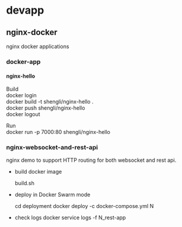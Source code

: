 # devapp
## nginx-docker
nginx docker applications

### docker-app
#### nginx-hello
Build  
          docker login  
          docker build -t shengli/nginx-hello .  
          docker push shengli/nginx-hello  
          docker logout  

Run     
          docker run -p 7000:80 shengli/nginx-hello

### nginx-websocket-and-rest-api
nginx demo to support HTTP routing for both websocket and rest api.
* build docker image

  build.sh
  
* deploy in Docker Swarm mode

  cd deployment 
  docker deploy -c docker-compose.yml N  
  
* check logs
  docker service logs -f N_rest-app

